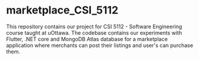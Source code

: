 # marketplace_CSI_5112
This repository contains our project for CSI 5112 - Software Engineering course taught at uOttawa. The codebase contains our experiments with Flutter, .NET core and MongoDB Atlas database for a marketplace application where merchants can post their listings and user's can purchase them.
